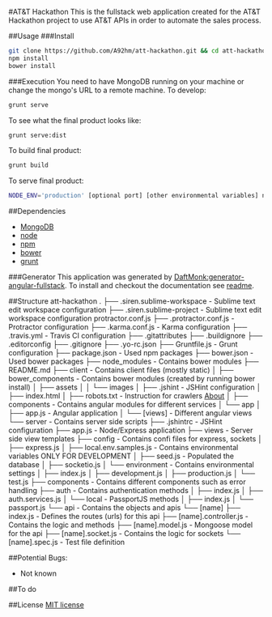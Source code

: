 #AT&T Hackathon
This is the fullstack web application created for the AT&T Hackathon project to use AT&T APIs in order to automate the sales process. 

##Usage
###Install
```bash
git clone https://github.com/A92hm/att-hackathon.git && cd att-hackathon
npm install
bower install
```
###Execution
You need to have MongoDB running on your machine or change the mongo's URL to a remote machine.
To develop:
```bash
grunt serve
```
To see what the final product looks like:
```bash
grunt serve:dist
```
To build final product:
```bash
grunt build
```

To serve final product:
```bash
NODE_ENV='production' [optional port] [other environmental variables] node dist/server/app.js
```

##Dependencies
* [MongoDB](http://www.mongodb.org/downloads)
* [node](http://nodejs.org)
* [npm](https://www.npmjs.com)
* [bower](https://github.com/bower/bower)
* [grunt](http://gruntjs.com)

###Generator
This application was generated by [DaftMonk:generator-angular-fullstack](https://github.com/DaftMonk/generator-angular-fullstack). To install and checkout the documentation see [readme](https://github.com/DaftMonk/generator-angular-fullstack/blob/master/readme.md).

##Structure
	att-hackathon
	.
	├── .siren.sublime-workspace			- Sublime text edit workspace configuration
	├── .siren.sublime-project			- Sublime text edit workspace configuration protractor.conf.js
	├── .protractor.conf.js				- Protractor configuration
	├── .karma.conf.js					- Karma configuration
	├── .travis.yml						- Travis CI configuration
	├── .gitattributes
	├── .buildignore
	├── .editorconfig
	├── .gitignore
	├── .yo-rc.json
	├── Gruntfile.js						- Grunt configuration
	├── package.json						- Used npm packages
	├── bower.json						- Used bower packages
	├── node_modules						- Contains bower modules
	├── README.md
	├── client							- Contains client files (mostly static)
	│	├── bower_components				  - Contains bower modules (created by running bower install)
	│	├── assets
	│	│	└── images
	│	├── .jshint						  - JSHint configuration
	│	├── index.html
	│	├── robots.txt					  - Instruction for crawlers [About](www.robotstxt.org/)
	│	├── components					  - Contains angular modules for different services
	│	└── app
	│		├── app.js					  - Angular application
	│		└── [views]					  - Different angular views
	└── server							- Contains server side scripts
		├── .jshintrc						- JSHint configuration
		├── app.js						- Node/Express application 
		├── views							- Server side view templates 
		├── config						- Contains confi files for express, sockets
		│	├── express.js
		│	├── local.env.samples.js		  - Contains environmental variables ONLY FOR DEVELOPMENT
		│	├── seed.js					  - Populated the database
		│	├── socketio.js
		│	└── environment				  - Contains environmental settings
		│		├── index.js
		│		├── development.js
		│		├── production.js
		│		└── test.js
		├── components					- Contains different components such as error handling
		├── auth						  	- Contains authentication methods
		│	├── index.js
		│	├── auth.services.js
		│	└── local						  - PassportJS methods
		│		├── index.js
		│		└── passport.js
		└── api							- Contains the objects and apis
			└── [name]
				├── index.js				- Defines the routes (urls) for this api
				├── [name].controller.js	- Contains the logic and methods
				├── [name].model.js		- Mongoose model for the api
				├── [name].socket.js		- Contains the logic for sockets
				└── [name].spec.js		- Test file definition


##Potential Bugs:
* Not known


##To do

##License
[MIT license](http://opensource.org/licenses/MIT) 
